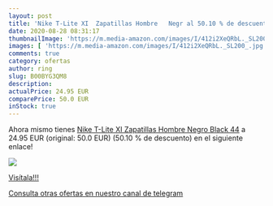 ```yaml
---
layout: post
title: 'Nike T-Lite XI  Zapatillas Hombre   Negr al 50.10 % de descuento'
date: 2020-08-28 08:31:17
thumbnailImage: 'https://m.media-amazon.com/images/I/412i2XeQRbL._SL200_.jpg'
images: [ 'https://m.media-amazon.com/images/I/412i2XeQRbL._SL200_.jpg' ]
comments: true
category: ofertas
author: ring
slug: B00BYG3QM8
description:
actualPrice: 24.95 EUR
comparePrice: 50.0 EUR
inStock: true
---
```


Ahora mismo tienes [Nike T-Lite XI  Zapatillas Hombre   Negro  Black   44](https://www.amazon.com/dp/B00BYG3QM8/?tag=redken08-20) a 24.95 EUR (original: 50.0 EUR) (50.10 %  de descuento) en el siguiente enlace!

[![](https://m.media-amazon.com/images/I/412i2XeQRbL._SL200_.jpg)](https://www.amazon.com/dp/B00BYG3QM8/?tag=redken08-20)

[Visítala!!!](https://www.amazon.com/dp/B00BYG3QM8/?tag=redken08-20)

[Consulta otras ofertas en nuestro canal de telegram](https://t.me/s/ofertas25)
